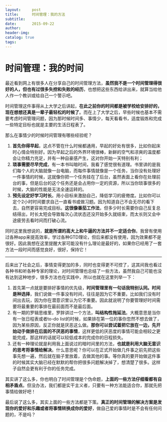 ```yaml
---
layout:     post  
title:      时间管理：我的方法
subtitle:  
date:       2015-09-22  
author:  
header-img: 
catalog: true  
tags:
--- 
```


# 时间管理：我的时间

最近看到网上有很多人在分享自己的时间管理方法，**虽然我不是一个时间管理得很好的人，但也有过很多失控和失败的经历**，也想把这些东西给讲出来，就算当给他人作一个教训或给自己一个警示吧。

时间管理这件事得从上大学之后讲起，**在此之前你的时间都是被学校给安排好的，现在想想还真是一辈子最轻松的时候了**。而在上了大学之后，早些时候也基本不需要考虑时间管理问题，因为那时候时间多、事情少，每天看看书，适度锻炼和完成一些特定目标也就是主要的生活日程表了。

那么在事情少的时候时间管理有哪些经验呢？

1. **首先你得早起**，这点不管在什么时候都通用，早起的好处有很多，比如你起床时心情会特别好。因为早起之后的外界环境很棒，新鲜的空气和凉爽的温度都会让你精力充足，并有一种自豪感产生，这对你开始一天特别有利；
2. **琐事需要尽早完成**，有一本书叫暗时间，我看了感觉很有道理。书里讲的是我们每个人的大脑就像一台电脑，而每件事情就像是一个任务，当你没有处理好一件事情的时候，这就像你把一个任务挂在了后台，虽然表面上看你在处理前台的事，但是后台的这个任务还是会占用你一定的资源，所以当你琐事很多的时候，大脑的性能是无法全速运转的。
3. **预先设定好学习时长**。用小目标来激励自己，降低学习的疲倦度。比如你可以定个2小时时间要求自己一直看书或做习题。因为知道自己不会无尽的看下去，自然更容易完成目标。**这很像番茄工作法**，但多少时长需要你自己反复总结得出，时长太短会导致每次心流状态还没开始多久就结束，而太长则又会中途疲劳去看时间而打破心流。

同时这里我想说的，**就是所谓的高大上和牛逼的方法并不一定适合你**。我曾有使用过各种app来提高效率，学过各种GTD理论，但后来都没有使用，因为效果都不是很好。因此我想在这里提醒大家可能没有什么理论是最好的，如果你已经用了一套方法一段时间而感觉良好，很好，保持它！

---- 
后来出了社会之后，事情变得更加的多，同时也变得更不可控了，这其间我也看过各种书和听各种专家的理论，对时间管理也总结了一些方法，虽然我自己可能也没有达到这种地步，很多方法也在实践中，所以也就在这里列举一下：

1. 首先第一点就是要排好事情的优先级，**时间管理里有一句话我特别认同。时间是种选择**，我们说做一件事没有时间，往往是因为它不重要。比如我们没有时间出去玩，因为你在潜意识里认为它不重要。因此就说明了你要管理好时间需要将最重要的事排在最前面而不是最后面。
2. 有一期的罗辑思维里，罗胖讲过一个方法，**叫结构性拖延法**。大概意思是当你有一张日程表或者to-do list的时候，如果排在第一位的事你忽然不想去做了，因为某些原因，反正你就是厌恶这么做。**那你可以尝试着把它放在一边，先开始动手做排在后面的不厌恶的事情**，这样更低的厌恶度的事情可能会相较之更能完成，那这样的话就可以较低成本的完成你的日程损失。
3. 还有一种理论就是利用我上面说过的暗时间里的方法，**也就是利用大脑无意识的思考将事情给解决**。什么意思呢？你可以在正式开始做几件事之前先把这些事先想一遍，然后就在脑子里放着，去做其他的事。等你真的要开始做这件事的时候其实大脑已经在默默的帮你把很多问题解决掉了，想清楚了很多。这样子自然会更有利于你的任务完成。

其实讲了这么多，你也明白了时间管理是个伪命题，**上面的一些方法仔细看都有自相矛盾点**。但没办法，我们都是实干主义者，只要有一种方法能适合你，那就先把事情给做好吧！

最后说了这么多，其实上面的一些方法都是下策。**真正的时间管理的解决方案是发现你的爱好和乐趣或者将事情转换成你的爱好**，做自己爱的事情时是不会有任何问题的，不是吗？